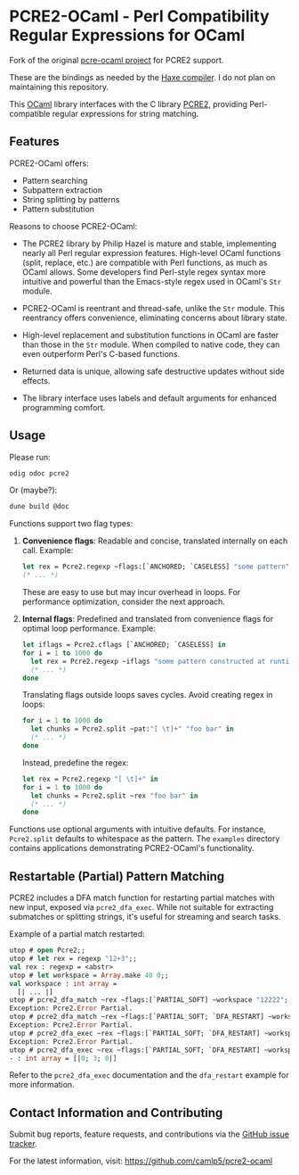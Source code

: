 # PCRE2-OCaml - Perl Compatibility Regular Expressions for OCaml

Fork of the original [pcre-ocaml project](https://github.com/mmottl/pcre-ocaml)
for PCRE2 support.

These are the bindings as needed by the
[Haxe compiler](https://github.com/HaxeFoundation/haxe). I do not plan on
maintaining this repository.

This [OCaml](http://www.ocaml.org) library interfaces with the C library
[PCRE2](http://www.pcre.org), providing Perl-compatible regular expressions for
string matching.

## Features

PCRE2-OCaml offers:

- Pattern searching
- Subpattern extraction
- String splitting by patterns
- Pattern substitution

Reasons to choose PCRE2-OCaml:

- The PCRE2 library by Philip Hazel is mature and stable, implementing nearly
  all Perl regular expression features. High-level OCaml functions (split,
  replace, etc.) are compatible with Perl functions, as much as OCaml allows.
  Some developers find Perl-style regex syntax more intuitive and powerful than
  the Emacs-style regex used in OCaml's `Str` module.

- PCRE2-OCaml is reentrant and thread-safe, unlike the `Str` module. This
  reentrancy offers convenience, eliminating concerns about library state.

- High-level replacement and substitution functions in OCaml are faster than
  those in the `Str` module. When compiled to native code, they can even
  outperform Perl's C-based functions.

- Returned data is unique, allowing safe destructive updates without side
  effects.

- The library interface uses labels and default arguments for enhanced
  programming comfort.

## Usage

Please run:

```sh
odig odoc pcre2
```

Or (maybe?):

```sh
dune build @doc
```

Functions support two flag types:

1. **Convenience flags**: Readable and concise, translated internally on each
   call. Example:

   ```ocaml
   let rex = Pcre2.regexp ~flags:[`ANCHORED; `CASELESS] "some pattern" in
   (* ... *)
   ```

   These are easy to use but may incur overhead in loops. For performance
   optimization, consider the next approach.

2. **Internal flags**: Predefined and translated from convenience flags for
   optimal loop performance. Example:

   ```ocaml
   let iflags = Pcre2.cflags [`ANCHORED; `CASELESS] in
   for i = 1 to 1000 do
     let rex = Pcre2.regexp ~iflags "some pattern constructed at runtime" in
     (* ... *)
   done
   ```

   Translating flags outside loops saves cycles. Avoid creating regex in loops:

   ```ocaml
   for i = 1 to 1000 do
     let chunks = Pcre2.split ~pat:"[ \t]+" "foo bar" in
     (* ... *)
   done
   ```

   Instead, predefine the regex:

   ```ocaml
   let rex = Pcre2.regexp "[ \t]+" in
   for i = 1 to 1000 do
     let chunks = Pcre2.split ~rex "foo bar" in
     (* ... *)
   done
   ```

Functions use optional arguments with intuitive defaults. For instance,
`Pcre2.split` defaults to whitespace as the pattern. The `examples` directory
contains applications demonstrating PCRE2-OCaml's functionality.

## Restartable (Partial) Pattern Matching

PCRE2 includes a DFA match function for restarting partial matches with new
input, exposed via `pcre2_dfa_exec`. While not suitable for extracting
submatches or splitting strings, it's useful for streaming and search tasks.

Example of a partial match restarted:

```ocaml
utop # open Pcre2;;
utop # let rex = regexp "12+3";;
val rex : regexp = <abstr>
utop # let workspace = Array.make 40 0;;
val workspace : int array =
  [| ... |]
utop # pcre2_dfa_match ~rex ~flags:[`PARTIAL_SOFT] ~workspace "12222";;
Exception: Pcre2.Error Partial.
utop # pcre2_dfa_match ~rex ~flags:[`PARTIAL_SOFT; `DFA_RESTART] ~workspace "2222222";;
Exception: Pcre2.Error Partial.
utop # pcre2_dfa_exec ~rex ~flags:[`PARTIAL_SOFT; `DFA_RESTART] ~workspace "2222222";;
Exception: Pcre2.Error Partial.
utop # pcre2_dfa_exec ~rex ~flags:[`PARTIAL_SOFT; `DFA_RESTART] ~workspace "223xxxx";;
- : int array = [|0; 3; 0|]
```

Refer to the `pcre2_dfa_exec` documentation and the `dfa_restart` example for
more information.

## Contact Information and Contributing

Submit bug reports, feature requests, and contributions via the
[GitHub issue tracker](https://github.com/camlp5/pcre2-ocaml/issues).

For the latest information, visit: <https://github.com/camlp5/pcre2-ocaml>
